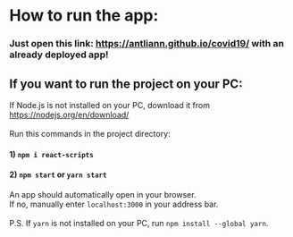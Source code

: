 # How to run the app:

### Just open this link: https://antliann.github.io/covid19/ with an already deployed app!


## If you want to run the project on your PC:

If Node.js is not installed on your PC, download it from
https://nodejs.org/en/download/
\
\
Run this commands in the project directory:
#### 1) `npm i react-scripts`
#### 2) `npm start` or `yarn start`
An app should automatically open in your browser.\
If no, manually enter `localhost:3000` in your address bar.
\
\
P.S. If `yarn` is not installed on your PC, run `npm install --global yarn`.
